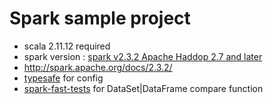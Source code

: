 
# Spark sample project  

- scala 2.11.12 required
- spark version : [spark v2.3.2 Apache Haddop 2.7 and later](http://spark.apache.org/downloads.html) 
- http://spark.apache.org/docs/2.3.2/
- [typesafe](https://github.com/lightbend/config) for config
- [spark-fast-tests](https://github.com/MrPowers/spark-fast-tests) for DataSet|DataFrame compare function

    




